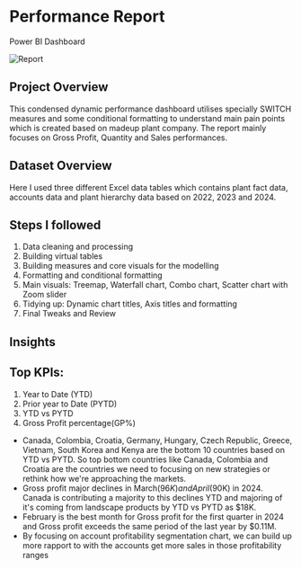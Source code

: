 # Performance Report
Power BI Dashboard

![Report](https://github.com/Thejaa97/Performance-Report/assets/170193307/405d1d49-6f0e-4b21-8240-3c61b7ac6af2)

## Project Overview

This condensed dynamic performance dashboard utilises specially SWITCH measures and some conditional formatting to understand main pain points which is created based on madeup plant company. The report mainly focuses on Gross Profit, Quantity and Sales performances.

## Dataset Overview

Here I used three different Excel data tables which contains plant fact data, accounts data and plant hierarchy data based on 2022, 2023 and 2024.

## Steps I followed

1. Data cleaning and processing
2. Building virtual tables
3. Building measures and core visuals for the modelling
4. Formatting and conditional formatting
5. Main visuals: Treemap, Waterfall chart, Combo chart, Scatter chart with Zoom slider
6. Tidying up: Dynamic chart titles, Axis titles and formatting
7. Final Tweaks and Review

## Insights

## Top KPIs:

1. Year to Date (YTD)
2. Prior year to Date (PYTD)
3. YTD vs PYTD
4. Gross Profit percentage(GP%)

*  Canada, Colombia, Croatia, Germany, Hungary, Czech Republic, Greece, Vietnam, South Korea and Kenya are the bottom 10 countries based on YTD vs PYTD. So top bottom countries like Canada, Colombia and Croatia are the countries we need to focusing on new strategies or rethink how we're approaching the markets. 
*  Gross profit major declines in March($96K) and April($90K) in 2024. Canada is contributing a majority to this declines YTD and majoring of it's coming from landscape products by YTD vs PYTD as $18K.
*  February is the best month for Gross profit for the first quarter in 2024 and Gross profit exceeds the same period of the last year by $0.11M.
*  By focusing on account profitability segmentation chart, we can build up more rapport to with the accounts get more sales in those profitability ranges 


